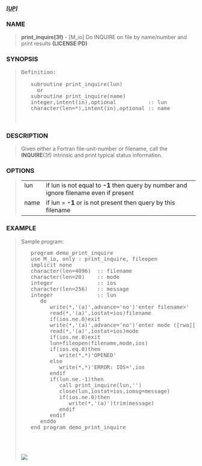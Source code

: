 <?
<body>
  <a name="top" id="top"></a>
  <h5><a href="download.html">[UP]</a></h5>
  <div id="Container">
    <div id="Content">
      <div class="c22">
      </div><a name="0"></a>
      <h3><a name="0">NAME</a></h3>
      <blockquote>
        <b>print_inquire(3f)</b> - [M_io] Do INQUIRE on file by name/number and print results <b>(LICENSE:PD)</b>
      </blockquote><a name="contents" id="contents"></a>
      <h3><a name="7">SYNOPSIS</a></h3>
      <blockquote>
        <pre>
Definition:
<br />   subroutine print_inquire(lun)
     or
   subroutine print_inquire(name)
   integer,intent(in),optional          :: lun
   character(len=*),intent(in),optional :: name
<br />
</pre>
      </blockquote><a name="2"></a>
      <h3><a name="2">DESCRIPTION</a></h3>
      <blockquote>
        Given either a Fortran file-unit-number or filename, call the <b>INQUIRE</b>(3f) intrinsic and print typical status information.
      </blockquote><a name="3"></a>
      <h3><a name="3">OPTIONS</a></h3>
      <blockquote>
        <table cellpadding="3">
          <tr valign="top">
            <td class="c23" width="6%" nowrap="nowrap">lun</td>
            <td valign="bottom">if lun is not equal to <b>-1</b> then query by number and ignore filename even if present</td>
          </tr>
          <tr valign="top">
            <td class="c23" width="6%" nowrap="nowrap">name</td>
            <td valign="bottom">if lun = <b>-1</b> or is not present then query by this filename</td>
          </tr>
        </table>
      </blockquote><a name="4"></a>
      <h3><a name="4">EXAMPLE</a></h3>
      <blockquote>
        Sample program:
        <pre>
   program demo_print_inquire
   use M_io, only : print_inquire, fileopen
   implicit none
   character(len=4096)  :: filename
   character(len=20)    :: mode
   integer              :: ios
   character(len=256)   :: message
   integer              :: lun
      do
         write(*,'(a)',advance='no')'enter filename&gt;'
         read(*,'(a)',iostat=ios)filename
         if(ios.ne.0)exit
         write(*,'(a)',advance='no')'enter mode ([rwa][bt][+]&gt;'
         read(*,'(a)',iostat=ios)mode
         if(ios.ne.0)exit
         lun=fileopen(filename,mode,ios)
         if(ios.eq.0)then
            write(*,*)'OPENED'
         else
            write(*,*)'ERROR: IOS=',ios
         endif
         if(lun.ne.-1)then
            call print_inquire(lun,'')
            close(lun,iostat=ios,iomsg=message)
            if(ios.ne.0)then
               write(*,'(a)')trim(message)
            endif
         endif
      enddo
   end program demo_print_inquire
<br />
</pre>
      <br />
      <div class="c22"><img src="images/print_inquire.3m_io.gif" /></div>
    </div>
  </div>
</body>
